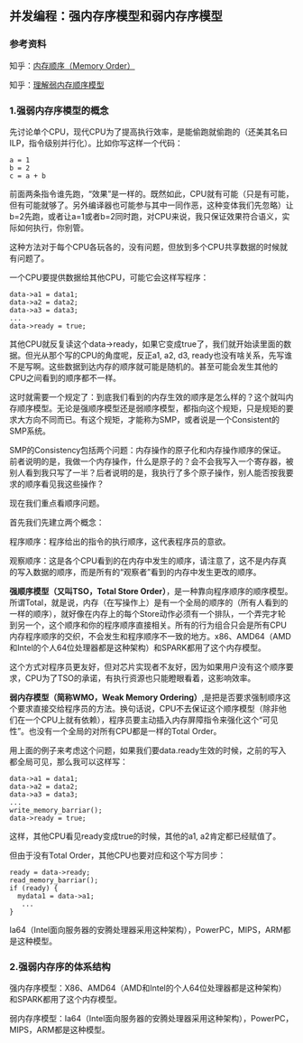 ## 并发编程：强内存序模型和弱内存序模型

### 参考资料

知乎：[内存顺序（Memory Order）](https://zhuanlan.zhihu.com/p/45566448)

知乎：[理解弱内存顺序模型](https://zhuanlan.zhihu.com/p/94421667)

### 1.强弱内存序模型的概念

先讨论单个CPU，现代CPU为了提高执行效率，是能偷跑就偷跑的（还美其名曰ILP，指令级别并行化）。比如你写这样一个代码：

```
a = 1
b = 2
c = a + b
```

前面两条指令谁先跑，“效果”是一样的。既然如此，CPU就有可能（只是有可能，但有可能就够了。另外编译器也可能参与其中一同作恶，这种变体我们先忽略）让b=2先跑，或者让a=1或者b=2同时跑，对CPU来说，我只保证效果符合语义，实际如何执行，你别管。

这种方法对于每个CPU各玩各的，没有问题，但放到多个CPU共享数据的时候就有问题了。

一个CPU要提供数据给其他CPU，可能它会这样写程序：

```
data->a1 = data1;
data->a2 = data2;
data->a3 = data3;
...
data->ready = true;
```

其他CPU就反复读这个data->ready，如果它变成true了，我们就开始读里面的数据。但光从那个写的CPU的角度呢，反正a1, a2, d3, ready也没有啥关系，先写谁不是写啊。这些数据到达内存的顺序就可能是随机的。甚至可能会发生其他的CPU之间看到的顺序都不一样。

这时就需要一个规定了：到底我们看到的内存生效的顺序是怎么样的？这个就叫内存顺序模型。无论是强顺序模型还是弱顺序模型，都指向这个规矩，只是规矩的要求大方向不同而已。有这个规矩，才能称为SMP，或者说是一个Consistent的SMP系统。

SMP的Consistency包括两个问题：内存操作的原子化和内存操作顺序的保证。前者说明的是，我做一个内存操作，什么是原子的？会不会我写入一个寄存器，被别人看到我只写了一半？后者说明的是，我执行了多个原子操作，别人能否按我要求的顺序看见我这些操作？

现在我们重点看顺序问题。

首先我们先建立两个概念：

程序顺序：程序给出的指令的执行顺序，这代表程序员的意欲。

观察顺序：这是各个CPU看到的在内存中发生的顺序，请注意了，这不是内存真的写入数据的顺序，而是所有的“观察者”看到的内存中发生更改的顺序。

**强顺序模型（又叫TSO，Total Store Order）**，是一种靠向程序顺序的顺序模型。所谓Total，就是说，内存（在写操作上）是有一个全局的顺序的（所有人看到的一样的顺序），就好像在内存上的每个Store动作必须有一个排队，一个弄完才轮到另一个，这个顺序和你的程序顺序直接相关。所有的行为组合只会是所有CPU内存程序顺序的交织，不会发生和程序顺序不一致的地方。x86、AMD64（AMD和Intel的个人64位处理器都是这种架构）和SPARK都用了这个内存模型。

这个方式对程序员更友好，但对芯片实现者不友好，因为如果用户没有这个顺序要求，CPU为了TSO的承诺，有执行资源也只能瞪眼看着，这影响效率。

**弱内存模型（简称WMO，Weak Memory Ordering）**,是把是否要求强制顺序这个要求直接交给程序员的方法。换句话说，CPU不去保证这个顺序模型（除非他们在一个CPU上就有依赖），程序员要主动插入内存屏障指令来强化这个“可见性”。也没有一个全局的对所有CPU都是一样的Total Order。

用上面的例子来考虑这个问题，如果我们要data.ready生效的时候，之前的写入都全局可见，那么我可以这样写：

```
data->a1 = data1;
data->a2 = data2;
data->a3 = data3;
...
write_memory_barriar();
data->ready = true;
```

这样，其他CPU看见ready变成true的时候，其他的a1, a2肯定都已经赋值了。

但由于没有Total Order，其他CPU也要对应和这个写方同步：

```
ready = data->ready;
read_memory_barriar();
if (ready) {
  mydata1 = data->a1;
   ...
}
```

Ia64（Intel面向服务器的安腾处理器采用这种架构），PowerPC，MIPS，ARM都是这种模型。

### 2.强弱内存序的体系结构

强内存序模型：X86、AMD64（AMD和Intel的个人64位处理器都是这种架构）和SPARK都用了这个内存模型。

弱内存序模型：Ia64（Intel面向服务器的安腾处理器采用这种架构），PowerPC，MIPS，ARM都是这种模型。






